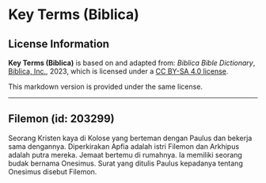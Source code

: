 # Key Terms (Biblica)

## License Information

**Key Terms (Biblica)** is based on and adapted from: _Biblica Bible Dictionary_, [Biblica, Inc.](https://www.biblica.com/), 2023, which is licensed under a [CC BY-SA 4.0 license](https://creativecommons.org/licenses/by-sa/4.0/legalcode.en).

This markdown version is provided under the same license.



--------------------------------

## Filemon (id: 203299)

Seorang Kristen kaya di Kolose yang berteman dengan Paulus dan bekerja sama dengannya. Diperkirakan Apfia adalah istri Filemon dan Arkhipus adalah putra mereka. Jemaat bertemu di rumahnya. Ia memiliki seorang budak bernama Onesimus. Surat yang ditulis Paulus kepadanya tentang Onesimus disebut Filemon.


